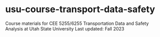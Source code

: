 # usu-course-transport-data-safety
Course materials for CEE 5255/6255 Transportation Data and Safety Analysis at Utah State University
Last updated: Fall 2023
